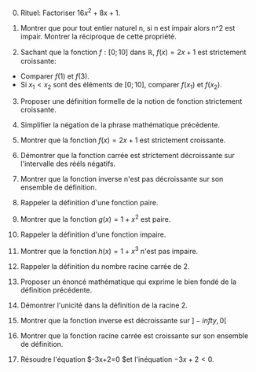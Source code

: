 0. Rituel: Factoriser $16x^2+8x+1$.

1. Montrer que pour tout entier naturel n, si n est impair alors n^2 est impair. Montrer la réciproque de cette propriété.

2. Sachant que la fonction $f:[0;10]$ dans $\mathbb{R}$, $f(x)=2x+1$ est strictement croissante:
  - Comparer $f(1)$ et $f(3)$.
  - Si $x_1 < x_2$ sont des éléments de $[0;10]$, comparer $f(x_1)$ et $f(x_2)$.

3. Proposer une définition formelle de la notion de fonction strictement croissante.

4. Simplifier la négation de la phrase mathématique précédente.

5. Montrer que la fonction $f(x)=2x+1$ est strictement croissante.

6. Démontrer que la fonction carrée est strictement décroissante sur l'intervalle des rééls négatifs.

7. Montrer que la fonction inverse n'est pas décroissante sur son ensemble de définition.

8. Rappeler la définition d'une fonction paire.

9. Montrer que la fonction $g(x) = 1+x^2$ est paire.

10. Rappeler la définition d'une fonction impaire.

11. Montrer que la fonction $h(x)=1+x^3$ n'est pas impaire.

12. Rappeler la définition du nombre racine carrée de 2.

13. Proposer un énoncé mathématique qui exprime le bien fondé de la définition précédente.

14. Démontrer l'unicité dans la définition de la racine 2.

15. Montrer que la fonction inverse est décroissante sur $]-infty, 0[$

16. Montrer que la fonction racine carrée est croissante sur son ensemble de définition.

17. Résoudre l'équation $-3x+2=0 $et l'inéquation $-3x+2 < 0$.
